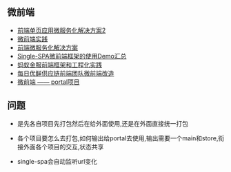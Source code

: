 ## 微前端
* [前端单页应用微服务化解决方案2](https://juejin.im/post/5ba057695188255c953821c6)
* [微前端实践](https://juejin.im/post/5cadd7835188251b2f3a4bb0)
* [前端微服务化解决方案](https://alili.tech/archive/ffb0c5ab/)
* [Single-SPA微前端框架的使用Demo汇总](https://alili.tech/archive/22975f44/)
* [蚂蚁金服前端框架和工程化实践](https://mp.weixin.qq.com/s/6-yjR_CsHaWUI8YqLK25rA)
* [每日优鲜供应链前端团队微前端改造](https://juejin.im/post/5d7f702ce51d4561f777e258?utm_source=gold_browser_extension)
* [微前端 —— portal项目](https://segmentfault.com/a/1190000019957162)

## 问题
* 是先各自项目先打包然后在给外面使用,还是在外面直接统一打包
* 各个项目要怎么去打包,如何输出给portal去使用,输出需要一个main和store,衔接外面各个项目的交互,状态共享

* single-spa会自动监听url变化